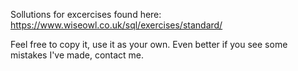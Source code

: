 Sollutions for excercises found here: https://www.wiseowl.co.uk/sql/exercises/standard/

Feel free to copy it, use it as your own. Even better if you see some mistakes I've made, contact me. 
